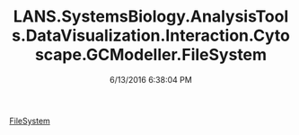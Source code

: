 ﻿---
title: LANS.SystemsBiology.AnalysisTools.DataVisualization.Interaction.Cytoscape.GCModeller.FileSystem
date: 6/13/2016 6:38:04 PM
---

[FileSystem](T-LANS.SystemsBiology.AnalysisTools.DataVisualization.Interaction.Cytoscape.GCModeller.FileSystem.FileSystem.html)
